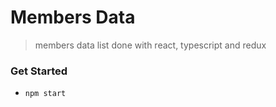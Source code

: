 # Members Data
> members data list done with react, typescript and redux

### Get Started
- `npm start`